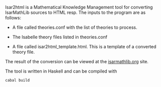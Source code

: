 Isar2html is a Mathematical Knowledge Management 
tool for converting IsarMathLib sources to HTML 
resp. The inputs to the program are as follows:

  * A file called theories.conf with the list of theories to process.

  * The Isabelle theory files listed in theories.conf

  *  A file called isar2html_template.html.
  This is a template of a converted theory file. 

The result of the conversion can be viewed at the [isarmathlib.org](http://isarmathlib.org) site. 

The tool is written in Haskell and can be compiled with

```
cabal build
```


